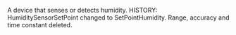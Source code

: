 ﻿A device that senses or detects humidity. HISTORY: HumiditySensorSetPoint changed to SetPointHumidity. Range, accuracy and time constant deleted.